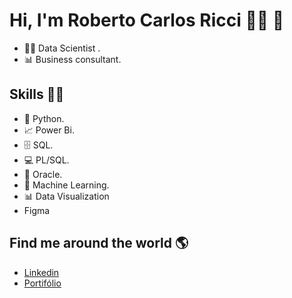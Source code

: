  # **Hi, I'm Roberto Carlos Ricci** 👩‍💻 👋 
* 👩‍💻 Data Scientist .
* 📊 Business consultant.

## Skills 👩‍💻

* 🐍 Python.
* 📈 Power Bi.
* 🗄 SQL.
* 💻 PL/SQL.
* 🧮 Oracle.
* 🔮 Machine Learning. 
* 📊 Data Visualization
* Figma

## Find me around the world :earth_americas:

*  [Linkedin]( https://www.linkedin.com/in/roberto-carlos-ricci/o/)
*  [Portifólio](https://robertoricci.github.io/pbisolutions.github.io/)
